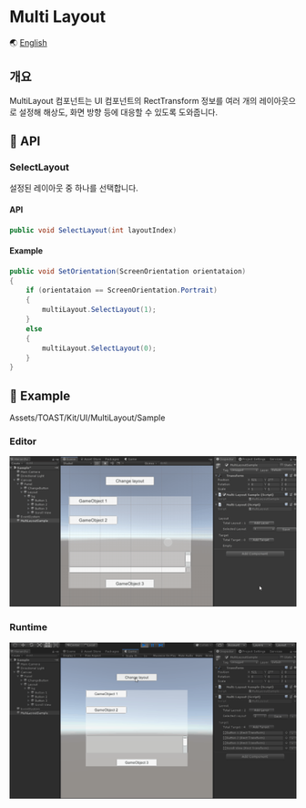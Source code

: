 # Multi Layout

🌏 [English](README.en.md)

## 개요

MultiLayout 컴포넌트는 UI 컴포넌트의 RectTransform 정보를 여러 개의 레이아웃으로 설정해 해상도, 화면 방향 등에 대응할 수 있도록 도와줍니다.

## 🔨 API

### SelectLayout

설정된 레이아웃 중 하나를 선택합니다.

#### API

```cs
public void SelectLayout(int layoutIndex)
```

#### Example

```cs
public void SetOrientation(ScreenOrientation orientataion)
{
    if (orientataion == ScreenOrientation.Portrait)
    {
        multiLayout.SelectLayout(1);
    }
    else
    {
        multiLayout.SelectLayout(0);
    }
}
```

## 🐾 Example

Assets/TOAST/Kit/UI/MultiLayout/Sample

### Editor

![multilayout_editor](images/multilayout_editor.gif)

### Runtime

![multilayout_runtime](images/multilayout_runtime.gif)